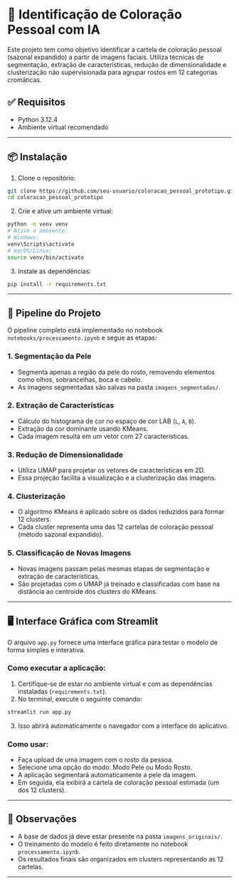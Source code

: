 # 🧠 Identificação de Coloração Pessoal com IA

Este projeto tem como objetivo identificar a cartela de coloração pessoal (sazonal expandido) a partir de imagens faciais. Utiliza técnicas de segmentação, extração de características, redução de dimensionalidade e clusterização não supervisionada para agrupar rostos em 12 categorias cromáticas.

## ✅ Requisitos

- Python 3.12.4
- Ambiente virtual recomendado

---

## 📦 Instalação

1. Clone o repositório:

```bash
git clone https://github.com/seu-usuario/coloracao_pessoal_prototipo.git
cd coloracao_pessoal_prototipo
```

2. Crie e ative um ambiente virtual:

```bash
python -m venv venv
# Ative o ambiente:
# Windows:
venv\Scripts\activate
# macOS/Linux:
source venv/bin/activate
```

3. Instale as dependências:

```bash
pip install -r requirements.txt
```

---

## 🧪 Pipeline do Projeto

O pipeline completo está implementado no notebook `notebooks/processamento.ipynb` e segue as etapas:

### 1. Segmentação da Pele
- Segmenta apenas a região da pele do rosto, removendo elementos como olhos, sobrancelhas, boca e cabelo.
- As imagens segmentadas são salvas na pasta `imagens_segmentadas/`.

### 2. Extração de Características
- Cálculo do histograma de cor no espaço de cor LAB (`L`, `A`, `B`).
- Extração da cor dominante usando KMeans.
- Cada imagem resulta em um vetor com 27 características.

### 3. Redução de Dimensionalidade
- Utiliza UMAP para projetar os vetores de características em 2D.
- Essa projeção facilita a visualização e a clusterização das imagens.

### 4. Clusterização
- O algoritmo KMeans é aplicado sobre os dados reduzidos para formar 12 clusters.
- Cada cluster representa uma das 12 cartelas de coloração pessoal (método sazonal expandido).

### 5. Classificação de Novas Imagens
- Novas imagens passam pelas mesmas etapas de segmentação e extração de características.
- São projetadas com o UMAP já treinado e classificadas com base na distância ao centroide dos clusters do KMeans.

---

## 🖥️ Interface Gráfica com Streamlit

O arquivo `app.py` fornece uma interface gráfica para testar o modelo de forma simples e interativa.

### Como executar a aplicação:

1. Certifique-se de estar no ambiente virtual e com as dependências instaladas (`requirements.txt`).
2. No terminal, execute o seguinte comando:

```bash
streamlit run app.py
```

3. Isso abrirá automaticamente o navegador com a interface do aplicativo.

### Como usar:

- Faça upload de uma imagem com o rosto da pessoa.
- Selecione uma opção do modo: Modo Pele ou Modo Rosto.
- A aplicação segmentará automaticamente a pele da imagem.
- Em seguida, ela exibirá a cartela de coloração pessoal estimada (um dos 12 clusters).

---

## 📌 Observações

- A base de dados já deve estar presente na pasta `imagens_originais/`.
- O treinamento do modelo é feito diretamente no notebook `processamento.ipynb`.
- Os resultados finais são organizados em clusters representando as 12 cartelas.

---

